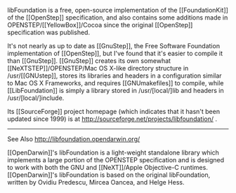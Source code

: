 libFoundation is a free, open-source implementation of the [[FoundationKit]] of the [[OpenStep]] specification, and also contains some additions made in OPENSTEP/[[YellowBox]]/Cocoa since the original [[OpenStep]] specification was published.

It's not nearly as up to date as [[GnuStep]], the Free Software Foundation implementation of [[OpenStep]], but I've found that it's easier to compile it than [[GnuStep]]. [[GnuStep]] creates its own somewhat [[NeXTSTEP]]/OPENSTEP/Mac OS X-like directory structure in /usr/[[GNUstep]], stores its libraries and headers in a configuration similar to Mac OS X Frameworks, and requires [[GNUmakefiles]] to compile, while [[LibFoundation]] is simply a library stored in /usr/[local/]lib and headers in /usr/[local/]include.

Its [[SourceForge]] project homepage (which indicates that it hasn't been updated since 1999) is at http://sourceforge.net/projects/libfoundation/ .

----

See Also http://libfoundation.opendarwin.org/ 

[[OpenDarwin]]'s libFoundation is a light-weight standalone library which implements a large portion of the OPENSTEP specification and is designed to work with both the GNU and [[NeXT]]/Apple Objective-C runtimes.
[[OpenDarwin]]'s libFoundation is based on the original libFoundation, written by Ovidiu Predescu, Mircea Oancea, and Helge Hess.